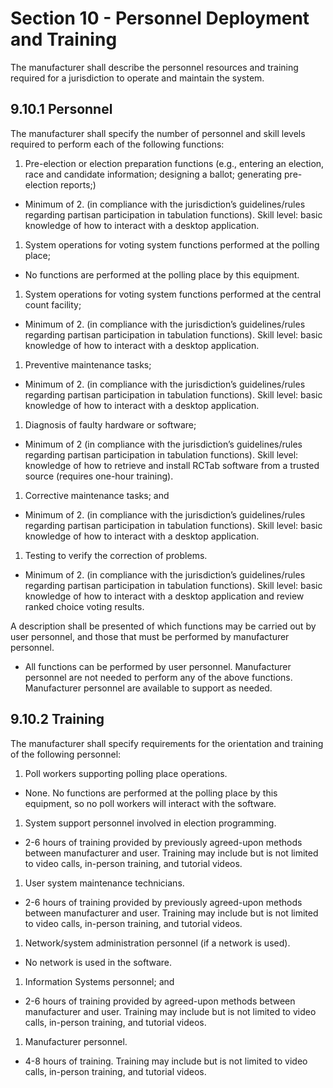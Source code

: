 # Section 10 - Personnel Deployment and Training

The manufacturer shall describe the personnel resources and training required for a jurisdiction to operate and maintain the system.

## 9.10.1 Personnel

The manufacturer shall specify the number of personnel and skill levels required to perform each of the following functions:

1. Pre-election or election preparation functions (e.g., entering an election, race and candidate information; designing a ballot; generating pre-election reports;)
- Minimum of 2. (in compliance with the jurisdiction’s guidelines/rules regarding partisan participation in tabulation functions). Skill level: basic knowledge of how to interact with a desktop application.
1. System operations for voting system functions performed at the polling place;
- No functions are performed at the polling place by this equipment.
1. System operations for voting system functions performed at the central count facility;
- Minimum of 2. (in compliance with the jurisdiction’s guidelines/rules regarding partisan participation in tabulation functions). Skill level: basic knowledge of how to interact with a desktop application.
1. Preventive maintenance tasks;
- Minimum of 2. (in compliance with the jurisdiction’s guidelines/rules regarding partisan participation in tabulation functions). Skill level: basic knowledge of how to interact with a desktop application.
1. Diagnosis of faulty hardware or software;
- Minimum of 2 (in compliance with the jurisdiction’s guidelines/rules regarding partisan participation in tabulation functions). Skill level: knowledge of how to retrieve and install RCTab software from a trusted source (requires one-hour training).
1. Corrective maintenance tasks; and
- Minimum of 2. (in compliance with the jurisdiction’s guidelines/rules regarding partisan participation in tabulation functions). Skill level: basic knowledge of how to interact with a desktop application.
1. Testing to verify the correction of problems.
- Minimum of 2. (in compliance with the jurisdiction’s guidelines/rules regarding partisan participation in tabulation functions). Skill level: basic knowledge of how to interact with a desktop application and review ranked choice voting results.

A description shall be presented of which functions may be carried out by user personnel, and those that must be performed by manufacturer personnel.

- All functions can be performed by user personnel. Manufacturer personnel are not needed to perform any of the above functions. Manufacturer personnel are available to support as needed.

## 9.10.2 Training

The manufacturer shall specify requirements for the orientation and training of the following personnel:
1. Poll workers supporting polling place operations.

- None. No functions are performed at the polling place by this equipment, so no poll workers will interact with the software.

1. System support personnel involved in election programming.

- 2-6 hours of training provided by previously agreed-upon methods between manufacturer and user. Training may include but is not limited to video calls, in-person training, and tutorial videos.

1. User system maintenance technicians.

- 2-6 hours of training provided by previously agreed-upon methods between manufacturer and user. Training may include but is not limited to video calls, in-person training, and tutorial videos.

1. Network/system administration personnel (if a network is used).

- No network is used in the software.

1. Information Systems personnel; and

- 2-6 hours of training provided by agreed-upon methods between manufacturer and user. Training may include but is not limited to video calls, in-person training, and tutorial videos.

1. Manufacturer personnel.

- 4-8 hours of training. Training may include but is not limited to video calls, in-person training, and tutorial videos.

